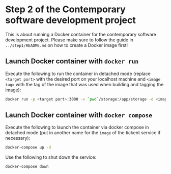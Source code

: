 # Step 2 of the Contemporary software development project

This is about running a Docker container for the contemporary software development project. Please make sure to follow the guide in `../step1/README.md` on how to create a Docker image first!

## Launch Docker container with `docker run`

Execute the following to run the container in detached mode (replace `<target port>` with the desired port on your localhost machine and `<image tag>` with the tag of the image that was used when building and tagging the image):

```bash
docker run -p <target port>:3000 -v `pwd`/storage:/app/storage -d <image tag>
```

## Launch Docker container with `docker compose`

Execute the following to launch the container via docker compose in detached mode (put in another name for the `image` of the tickent service if necessary):

```bash
docker-compose up -d
```

Use the following to shut down the service:

```bash
docker-compose down
```